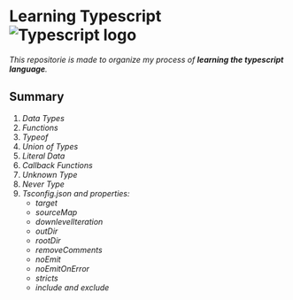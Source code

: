 # Learning Typescript ![Typescript logo](https://upload.wikimedia.org/wikipedia/commons/thumb/4/4c/Typescript_logo_2020.svg/30px-Typescript_logo_2020.svg.png)

_This repositorie is made to organize my process of **learning the typescript language**._

## Summary

1. _Data Types_
2. _Functions_
3. _Typeof_
4. _Union of Types_
5. _Literal Data_
6. _Callback Functions_
7. _Unknown Type_
8. _Never Type_
9. _Tsconfig.json and properties:_
   - _target_
   - _sourceMap_
   - _downlevelIteration_
   - _outDir_
   - _rootDir_
   - _removeComments_
   - _noEmit_
   - _noEmitOnError_
   - _stricts_
   - _include and exclude_

